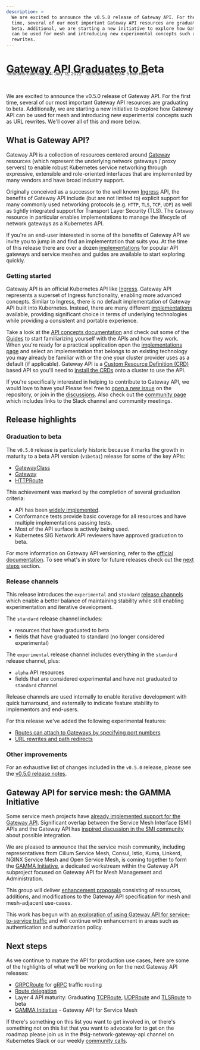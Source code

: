```yaml
---
description: >
  We are excited to announce the v0.5.0 release of Gateway API. For the first
  time, several of our most important Gateway API resources are graduating to
  beta. Additional, we are starting a new initiative to explore how Gateway API
  can be used for mesh and introducing new experimental concepts such as URL
  rewrites.
---
```


# Gateway API Graduates to Beta

<small style="position:relative; top:-30px;">
  :octicons-calendar-24: July 13, 2022 ·
  :octicons-clock-24: 5 min read
</small>

We are excited to announce the v0.5.0 release of Gateway API. For the first
time, several of our most important Gateway API resources are graduating to
beta. Additionally, we are starting a new initiative to explore how Gateway API
can be used for mesh and introducing new experimental concepts such as URL
rewrites. We'll cover all of this and more below.

## What is Gateway API?

Gateway API is a collection of resources centered around [Gateway][gw] resources
(which represent the underlying network gateways / proxy servers) to enable
robust Kubernetes service networking through expressive, extensible and
role-oriented interfaces that are implemented by many vendors and have broad
industry support.

Originally conceived as a successor to the well known [Ingress][ing] API, the
benefits of Gateway API include (but are not limited to) explicit support for
many commonly used networking protocols (e.g. `HTTP`, `TLS`, `TCP`, `UDP`) as
well as tightly integrated support for Transport Layer Security (TLS). The
`Gateway` resource in particular enables implementations to manage the lifecycle
of network gateways as a Kubernetes API.

If you're an end-user interested in some of the benefits of Gateway API we
invite you to jump in and find an implementation that suits you. At the time of
this release there are over a dozen [implementations][impl] for popular API
gateways and service meshes and guides are available to start exploring quickly.

[gw]:https://gateway-api.sigs.k8s.io/api-types/gateway/
[ing]:https://kubernetes.io/docs/reference/kubernetes-api/service-resources/ingress-v1/
[impl]:https://gateway-api.sigs.k8s.io/implementations/

### Getting started

Gateway API is an official Kubernetes API like
[Ingress](https://kubernetes.io/docs/concepts/services-networking/ingress/).
Gateway API represents a superset of Ingress functionality, enabling more
advanced concepts. Similar to Ingress, there is no default implementation of
Gateway API built into Kubernetes. Instead, there are many different
[implementations][impl] available, providing significant choice in terms of underlying
technologies while providing a consistent and portable experience.

Take a look at the [API concepts documentation][concepts] and check out some of
the [Guides][guides] to start familiarizing yourself with the APIs and how they
work. When you're ready for a practical application open the [implementations
page][impl] and select an implementation that belongs to an existing technology
you may already be familiar with or the one your cluster provider uses as a
default (if applicable). Gateway API is a [Custom Resource Definition
(CRD)][crd] based API so you'll need to [install the CRDs][install-crds] onto a
cluster to use the API.

If you're specifically interested in helping to contribute to Gateway API, we
would love to have you! Please feel free to [open a new issue][issue] on the
repository, or join in the [discussions][disc]. Also check out the [community
page][community] which includes links to the Slack channel and community meetings.

[crd]:https://kubernetes.io/docs/tasks/extend-kubernetes/custom-resources/custom-resource-definitions/
[concepts]:https://gateway-api.sigs.k8s.io/concepts/api-overview/
[guides]:https://gateway-api.sigs.k8s.io/guides/getting-started/
[impl]:https://gateway-api.sigs.k8s.io/implementations/
[install-crds]:https://gateway-api.sigs.k8s.io/guides/getting-started/#install-the-crds
[issue]:https://github.com/kubernetes-sigs/gateway-api/issues/new/choose
[disc]:https://github.com/kubernetes-sigs/gateway-api/discussions
[community]:https://gateway-api.sigs.k8s.io/contributing/community/

## Release highlights

### Graduation to beta

The `v0.5.0` release is particularly historic because it marks the growth in
maturity to a beta API version (`v1beta1`) release for some of the key APIs:

- [GatewayClass](https://gateway-api.sigs.k8s.io/api-types/gatewayclass/)
- [Gateway](https://gateway-api.sigs.k8s.io/api-types/gateway/)
- [HTTPRoute](https://gateway-api.sigs.k8s.io/api-types/httproute/)

This achievement was marked by the completion of several graduation criteria:

- API has been [widely implemented][impl].
- Conformance tests provide basic coverage for all resources and have multiple implementations passing tests.
- Most of the API surface is actively being used.
- Kubernetes SIG Network API reviewers have approved graduation to beta.

For more information on Gateway API versioning, refer to the [official
documentation](https://gateway-api.sigs.k8s.io/concepts/versioning/). To see
what's in store for future releases check out the [next steps](#next-steps)
section.

[impl]:https://gateway-api.sigs.k8s.io/implementations/

### Release channels

This release introduces the `experimental` and `standard` [release channels][ch]
which enable a better balance of maintaining stability while still enabling
experimentation and iterative development.

The `standard` release channel includes:

- resources that have graduated to beta
- fields that have graduated to standard (no longer considered experimental)

The `experimental` release channel includes everything in the `standard` release
channel, plus:

- `alpha` API resources
- fields that are considered experimental and have not graduated to `standard` channel

Release channels are used internally to enable iterative development with
quick turnaround, and externally to indicate feature stability to implementors
and end-users.

For this release we've added the following experimental features:

- [Routes can attach to Gateways by specifying port numbers](https://gateway-api.sigs.k8s.io/geps/gep-957/)
- [URL rewrites and path redirects](https://gateway-api.sigs.k8s.io/geps/gep-726/)

[ch]:https://gateway-api.sigs.k8s.io/concepts/versioning/#release-channels-eg-experimental-standard

### Other improvements

For an exhaustive list of changes included in the `v0.5.0` release, please see
the [v0.5.0 release notes](https://github.com/kubernetes-sigs/gateway-api/releases/tag/v0.5.0).

## Gateway API for service mesh: the GAMMA Initiative
Some service mesh projects have [already implemented support for the Gateway
API](https://gateway-api.sigs.k8s.io/implementations/). Significant overlap
between the Service Mesh Interface (SMI) APIs and the Gateway API has [inspired
discussion in the SMI
community](https://github.com/servicemeshinterface/smi-spec/issues/249) about
possible integration.

We are pleased to announce that the service mesh community, including
representatives from Cilium Service Mesh, Consul, Istio, Kuma, Linkerd, NGINX
Service Mesh and Open Service Mesh, is coming together to form the [GAMMA
Initiative](https://gateway-api.sigs.k8s.io/concepts/gamma/), a dedicated
workstream within the Gateway API subproject focused on Gateway API for Mesh
Management and Administration.

This group will deliver [enhancement
proposals](https://gateway-api.sigs.k8s.io/v1beta1/contributing/gep/) consisting
of resources, additions, and modifications to the Gateway API specification for
mesh and mesh-adjacent use-cases.

This work has begun with [an exploration of using Gateway API for
service-to-service
traffic](https://docs.google.com/document/d/1T_DtMQoq2tccLAtJTpo3c0ohjm25vRS35MsestSL9QU/edit#heading=h.jt37re3yi6k5)
and will continue with enhancement in areas such as authentication and
authorization policy.

## Next steps

As we continue to mature the API for production use cases, here are some of the highlights of what we'll be working on for the next Gateway API releases:

- [GRPCRoute][gep1016] for [gRPC][grpc] traffic routing
- [Route delegation][pr1085]
- Layer 4 API maturity: Graduating [TCPRoute][tcpr], [UDPRoute][udpr] and
  [TLSRoute][tlsr] to beta
- [GAMMA Initiative](https://gateway-api.sigs.k8s.io/concepts/gamma/) - Gateway API for Service Mesh

If there's something on this list you want to get involved in, or there's
something not on this list that you want to advocate for to get on the roadmap
please join us in the #sig-network-gateway-api channel on Kubernetes Slack or our weekly [community calls](https://gateway-api.sigs.k8s.io/contributing/community/#meetings).

[gep1016]:https://github.com/kubernetes-sigs/gateway-api/blob/master/geps/gep-1016.md
[grpc]:https://grpc.io/
[pr1085]:https://github.com/kubernetes-sigs/gateway-api/pull/1085
[tcpr]:https://github.com/kubernetes-sigs/gateway-api/blob/main/apis/v1alpha2/tcproute_types.go
[udpr]:https://github.com/kubernetes-sigs/gateway-api/blob/main/apis/v1alpha2/udproute_types.go
[tlsr]:https://github.com/kubernetes-sigs/gateway-api/blob/main/apis/v1alpha2/tlsroute_types.go
[community]:https://gateway-api.sigs.k8s.io/contributing/community/
